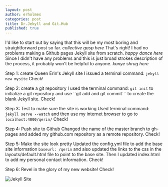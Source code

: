 ```yaml
---
layout: post
author: erholmes
categories: post
title: Dr.Jekyll and Git.Hub
published: true
---
```


I'd like to start out by saying that this will be my most boring and straightforward post so far. *collective gasp here*
That's right! I had no problems making a Github pages Jekyll site from scratch. *happy dance here* Since I didn't have any problems and this is just broad strokes description of the process, it probably won't be helpful to anyone. *kanye shrug here*

Step 1: create Queen Erin's Jekyll site
I issued a terminal command: ```jekyll new mysite``` Check!

Step 2: create a git repository
I used the terminal command: ```git init``` to initialize a git repository and use ``git add and git commit``` to create the blank Jekyll site. Check!

Step 3: Test to make sure the site is working
Used terminal command: ```jekyll serve --watch``` and then use my internet browser to go to ```localhost:4000/qerin/``` Check!

Step 4: Push site to Github
Changed the name of the master branch to gh-pages and added my github.com repository as a remote repository. Check!

Step 5: Make the site look pretty
Updated the config.yml file to add the base site information ```baseurl: /qerin``` and also updated the links to the css in the layouts/default.html file to point to the base site. Then I updated index.html to add my personal contact information. Check!

Step 6: Revel in the glory of my new website! Check!

![Jekyll Site](http://www.unc.edu/~erholmes/jekyll_screenshot2.png)

